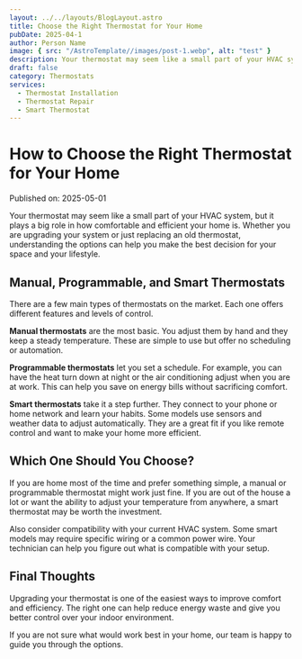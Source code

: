 ```yaml
---
layout: ../../layouts/BlogLayout.astro
title: Choose the Right Thermostat for Your Home
pubDate: 2025-04-1
author: Person Name
image: { src: "/AstroTemplate//images/post-1.webp", alt: "test" }
description: Your thermostat may seem like a small part of your HVAC system, but it plays a big role in how comfortable and efficient your home is.
draft: false
category: Thermostats
services:
  - Thermostat Installation
  - Thermostat Repair
  - Smart Thermostat
---
```


# How to Choose the Right Thermostat for Your Home

Published on: 2025-05-01

Your thermostat may seem like a small part of your HVAC system, but it plays a big role in how comfortable and efficient your home is. Whether you are upgrading your system or just replacing an old thermostat, understanding the options can help you make the best decision for your space and your lifestyle.

## Manual, Programmable, and Smart Thermostats

There are a few main types of thermostats on the market. Each one offers different features and levels of control.

**Manual thermostats** are the most basic. You adjust them by hand and they keep a steady temperature. These are simple to use but offer no scheduling or automation.

**Programmable thermostats** let you set a schedule. For example, you can have the heat turn down at night or the air conditioning adjust when you are at work. This can help you save on energy bills without sacrificing comfort.

**Smart thermostats** take it a step further. They connect to your phone or home network and learn your habits. Some models use sensors and weather data to adjust automatically. They are a great fit if you like remote control and want to make your home more efficient.

## Which One Should You Choose?

If you are home most of the time and prefer something simple, a manual or programmable thermostat might work just fine. If you are out of the house a lot or want the ability to adjust your temperature from anywhere, a smart thermostat may be worth the investment.

Also consider compatibility with your current HVAC system. Some smart models may require specific wiring or a common power wire. Your technician can help you figure out what is compatible with your setup.

## Final Thoughts

Upgrading your thermostat is one of the easiest ways to improve comfort and efficiency. The right one can help reduce energy waste and give you better control over your indoor environment.

If you are not sure what would work best in your home, our team is happy to guide you through the options.
